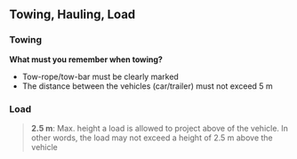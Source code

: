 ## Towing, Hauling, Load

### Towing

**What must you remember when towing?**
- Tow-rope/tow-bar must be clearly marked
- The distance between the vehicles (car/trailer) must not exceed 5 m

### Load

> **2.5 m**: Max. height a load is allowed to project above of the vehicle. In other words, the load may not exceed a height of 2.5 m above the vehicle